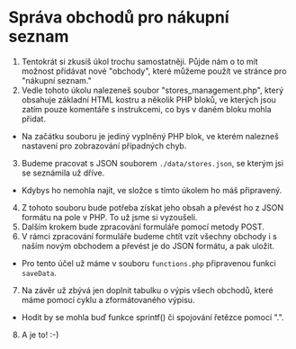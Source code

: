 Správa obchodů pro nákupní seznam
=================================

1. Tentokrát si zkusíš úkol trochu samostatněji. Půjde nám o to mít možnost přidávat nové "obchody", které můžeme použít ve stránce pro "nákupní seznam."
2. Vedle tohoto úkolu nalezeneš soubor "stores_management.php", který obsahuje základní HTML kostru a několik PHP bloků, ve kterých jsou zatím pouze komentáře s instrukcemi, co bys v daném bloku mohla přidat.
 - Na začátku souboru je jediný vyplněný PHP blok, ve kterém nalezneš nastavení pro zobrazování případných chyb.
3. Budeme pracovat s JSON souborem ``./data/stores.json``, se kterým jsi se seznámila už dříve.
 - Kdybys ho nemohla najít, ve složce s tímto úkolem ho máš připravený.
4. Z tohoto souboru bude potřeba získat jeho obsah a převést ho z JSON formátu na pole v PHP. To už jsme si vyzoušeli.
5. Dalším krokem bude zpracování formuláře pomocí metody POST.
6. V rámci zpracování formuláře budeme chtít vzít všechny obchody i s naším novým obchodem a převést je do JSON formátu, a pak uložit.
 - Pro tento účel už máme v souboru ``functions.php`` připravenou funkci ``saveData``.
7. Na závěr už zbývá jen doplnit tabulku o výpis všech obchodů, které máme pomocí cyklu a zformátovaného výpisu.
 - Hodit by se mohla buď funkce sprintf() či spojování řetězce pomocí ".".
8. A je to! :-)
